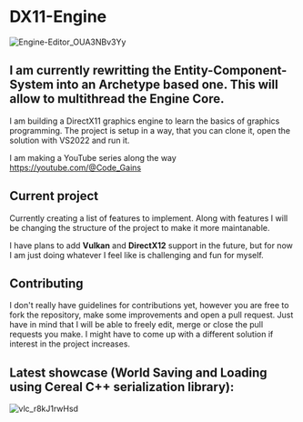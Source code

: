 # DX11-Engine
![Engine-Editor_OUA3NBv3Yy](https://github.com/Code-Gains/DX11-Engine/assets/22920179/e4b8a312-f984-4572-8de4-1554602c8673)

## I am currently rewritting the Entity-Component-System into an Archetype based one. This will allow to multithread the Engine Core.
I am building a DirectX11 graphics engine to learn the basics of graphics programming. The project is setup in a way, that you can clone it, open the solution with VS2022 and run it.

I am making a YouTube series along the way https://youtube.com/@Code_Gains
## Current project
Currently creating a list of features to implement. Along with features I will be changing the structure of the project to make it more maintanable.
  
I have plans to add **Vulkan** and **DirectX12** support in the future, but for now I am just doing whatever I feel like is challenging and fun for myself.
  
## Contributing
I don't really have guidelines for contributions yet, however you are free to fork the repository, make some improvements and open a pull request. Just have in mind that I will be able to freely edit, merge or close the pull requests you make. I might have to come up with a different solution if interest in the project increases.

## Latest showcase (World Saving and Loading using Cereal C++ serialization library):

![vlc_r8kJ1rwHsd](https://github.com/Code-Gains/DX11-Engine/assets/22920179/6592d6b9-c3eb-4cd7-ab54-15a92cbd1b1b)

